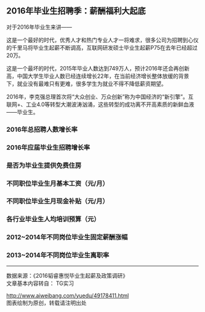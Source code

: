 ## 2016年毕业生招聘季：薪酬福利大起底

对于2016年毕业生来讲——

这是一个最好的时代，优秀人才和热门专业人才一将难求，很多公司为招聘到心仪的千里马将毕业生起薪不断调高，互联网研发硕士毕业生起薪P75在去年已经超过20万。

这是一个最坏的时代，2015年毕业人数达到749万人，预计2016年还会再创新高，中国大学生毕业人数已经连续增长22年，在当前经济增长整体放缓的背景下，就业没有最难只有更难，很多学生为就业不得不降低薪资期望。　

2016年，李克强总理首次将“大众创业、万众创新”称为中国经济的“新引擎”。互联网+、工业4.0等转型大潮波涛汹涌，这些转型的成功离不开高素质的新鲜血液——毕业生。　　

### 2016年总招聘人数增长率
<!--插入统计图-->

### 2016年应届毕业生招聘增长率
<!--插入统计图-->

### 是否为毕业生提供免费住房
<!--插入统计图-->

### 不同职位毕业生月基本工资（元/月）
<!--插入统计图-->

### 不同职位毕业生月现金补贴（元/月）
<!--插入统计图-->

### 各行业毕业生人均培训预算（元）
<!--插入统计图-->

### 2012~2014年不同岗位毕业生固定薪酬涨幅
<!--插入统计图-->

### 2013~2014年不同岗位毕业生离职率
<!--插入统计图-->

<hr>
数据来源：《2016韬睿惠悦毕业生起薪及政策调研》<br>
文章基本内容转自： TG实习  

<http://www.aiweibang.com/yuedu/49178411.html><br>
图表绘制为原创，转载请注明出处
